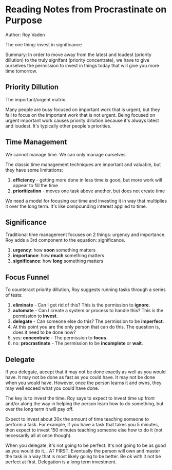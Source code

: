 # Reading Notes from Procrastinate on Purpose

Author: Roy Vaden

The one thing: invest in significance

Summary: In order to move away from the latest and loudest (priority dillution) to the truly signifant (priority concentrate), we have to give ourselves the permission to invest in things today that will give you more time tomorrow.

## Priority Dillution

The important/urgent matrix.

Many people are busy focused on important work that is urgent, but they fail to focus on the important work that is not urgent. Being focused on urgent important work causes priority dillution because it's always latest and loudest. It's typically other people's priorities.

## Time Management

We cannot manage time. We can only manage ourselves.

The classic time management techniques are important and valuable, but they have some limitations:

1. **efficiency** - getting more done in less time is good, but more work will appear to fill the time
2. **prioritization** - moves one task above another, but does not create time

We need a model for focusing our time and investing it in way that multiplies it over the long term. It's like compounding interest applied to time.

## Significance

Traditional time management focuses on 2 things: urgency and importance. Roy adds a 3rd component to the equation: significance.

1. **urgency**: how **soon** something matters
2. **importance**: how **much** something matters
3. **significance**: how **long** something matters

## Focus Funnel

To counteract priority dillution, Roy suggests running tasks through a series of tests:

1. **eliminate** - Can I get rid of this? This is the permission to **ignore**.
2. **automate** - Can I create a system or process to handle this? This is the permission to **invest**.
3. **delegate** - Can someone else do this? The permission to be **imperfect**.
4. At this point you are the only person that can do this. The question is, does it need to be done now?
  1. yes: **concentrate** - The permission to **focus**.
  2. no: **procrastinate** - The permission to be **incomplete** or **wait**.

## Delegate

If you delegate, accept that it may not be done exactly as well as you would have. It may not be done as fast as you could have. It may not be done when you would have. However, once the person learns it and owns, they may well exceed what you could have done.

The key is to invest the time. Roy says to expect to invest time up front and/or along the way in helping the person learn how to do something, but over the long term it will pay off.

Expect to invest about 30x the amount of time teaching someone to perform a task. For example, if you have a task that takes you 5 minutes, then expect to invest 150 minutes teaching someone else how to do it (not necessarily all at once though).

When you delegate, it's not going to be perfect. It's not going to be as good as you would do it... AT FIRST. Eventually the person will own and master the task in a way that is most likely going to be better. Be ok with it not be perfect at first. Delegation is a long term investment.

